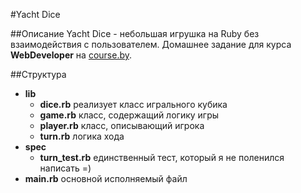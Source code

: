 #Yacht Dice

##Описание
Yacht Dice - небольшая игрушка на Ruby без взаимодействия с пользователем.
Домашнее задание для курса <b>WebDeveloper</b> на [course.by](http://course.by).

##Структура
*	<b>lib</b>
	*	<b>dice.rb</b> реализует класс игрального кубика
	*	<b>game.rb</b> класс, содержащий логику игры
	*	<b>player.rb</b> класс, описывающий игрока
	*	<b>turn.rb</b> логика хода
*	<b>spec</b>
	*	<b>turn_test.rb</b> единственный тест, который я не поленился написать =)
*	<b>main.rb</b> основной исполняемый файл
